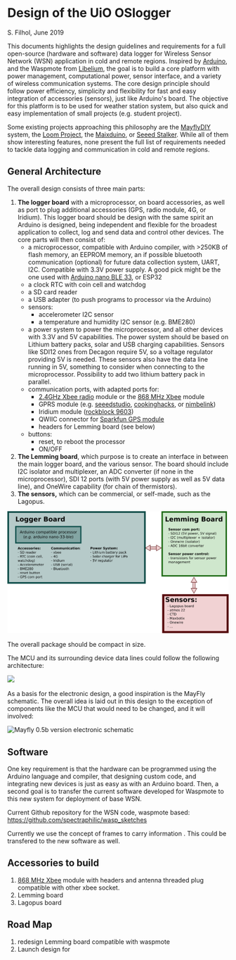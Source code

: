 # Design of the UiO OSlogger

S. Filhol, June 2019



This documents highlights the design guidelines and requirements for a full open-source (hardware and software) data logger for Wireless Sensor Network (WSN) application in cold and remote regions. Inspired by [Arduino](https://www.arduino.cc/), and the Waspmote from [Libelium](http://www.libelium.com/products/waspmote/), the goal is to build a core platform with power management, computational power, sensor interface, and a variety of wireless communication systems. The core design principle should follow power efficiency, simplicity and flexibility for fast and easy integration of accessories (sensors), just like Arduino's board. The objective for this platform is to be used for weather station system, but also quick and easy implementation of small projects (e.g. student project).

Some existing projects  approaching this philosophy are the [MayflyDIY](https://www.envirodiy.org/mayfly/) system, the [Loom Project](https://www.open-sensing.org/project-loom), the [Maixduino](https://www.seeedstudio.com/Sipeed-Maixduino-Kit-for-RISC-V-AI-IoT-p-4047.html), or [Seeed Stalker](https://www.seeedstudio.com/category/Arduino-c-1001/category/Arduino-Compatible-c-11/seeeduino-boards-c-987/Seeeduino-Stalker-V3-1-p-2686.html). While all of them show interesting features, none present the full list of requirements needed to tackle data logging and communication in cold and remote regions. 





## General Architecture

The overall design consists of three main parts: 

1. **The logger board** with a microprocessor, on board accessories, as well as port to plug additional accessories (GPS, radio module, 4G, or Iridium). This logger board should be design with the same spirit an Arduino is designed, being independent and flexible for the broadest application to collect, log and send data and control other devices. The core parts will then consist of:
   - a microprocessor, compatible with Arduino compiler, with >250KB of flash memory, an EEPROM memory, an if possible bluetooth communication (optional) for future data collection system, UART, I2C. Compatible with 3.3V power supply. A good pick might be the one used with [Arduino nano BLE 33](https://store.arduino.cc/nano-33-ble), or ESP32
   - a clock RTC with coin cell and watchdog
   - a SD card reader
   - a USB adapter (to push programs to processor via the Arduino)
   - sensors:
     -  accelerometer I2C sensor
     - a temperature and humidity I2C sensor (e.g. BME280)
   - a power system to power the microprocessor, and all other devices with 3.3V and 5V capabilities. The power system should be based on Lithium battery packs, solar and USB charging capabilities. Sensors like SDI12 ones from Decagon require 5V, so a voltage regulator providing 5V is needed. These sensors also have the data line running in 5V, something to consider when connecting to the microprocessor. Possibility to add two lithium battery pack in parallel.
   - communication ports, with adapted ports for:
     - [2.4GHz Xbee radio](https://www.digi.com/products/embedded-systems/rf-modules/2-4-ghz-modules/xbee-digimesh-2-4) module or the [868 MHz Xbee](https://www.digi.com/products/embedded-systems/rf-modules/sub-1-ghz-modules/digi-xbee-sx-868) module
     - GPRS module (e.g. [seeedstudio](https://www.seeedstudio.com/GPRS-Shield-V2-0-p-1379.html), [cookinghacks](https://www.cooking-hacks.com/gsm-gprs-waspmote-module), or [nimbelink](https://nimbelink.com/products/skywire-arduino-cellular-shield/))
     - Iridium module ([rockblock 9603](http://www.rock7mobile.com/products-rockblock-9603))
     - QWIIC connector for [Sparkfun GPS module](https://www.sparkfun.com/products/15210)
     - headers for Lemming board (see below)
   - buttons: 
     - reset, to reboot the processor
     - ON/OFF
2. **The Lemming board**, which purpose is to create an interface in between the main logger board, and the  various sensor. The board should include I2C isolator and multiplexer, an ADC converter (if none in the microprocessor), SDI 12 ports (with 5V power supply as well as 5V data line), and OneWire capability (for chain of thermistors).
3. **The sensors,** which can be commercial, or self-made, such as the Lagopus.

![](General_architecture.png)

The overall package should be compact in size.

The MCU and its surrounding device data lines could follow the following architecture:

![](/home/arcticsnow/github/wsn_hardware/OSlogger/design/MCU_devices_data_lines.png)



As a basis for the electronic design, a good inspiration is the MayFly schematic. The overall idea is laid out in this design to the exception of components like the MCU that would need to be changed, and it will involved:

![Mayfly 0.5b version electronic schematic](https://3qzcxr28gq9vutx8scdn91zq-wpengine.netdna-ssl.com/wp-content/uploads/mayfly_v0p5b_schematic.png)



## Software

One key requirement is that the hardware can be programmed using the Arduino language and compiler, that designing custom code, and integrating new devices is just as easy as with an Arduino board. Then, a second goal is to transfer the current software developed for Waspmote to this new system for deployment of base WSN.   

Current Github repository for the WSN code, waspmote based: https://github.com/spectraphilic/wasp_sketches

Currently we use the concept of frames to carry information . This could be transfered to the new software as well.



## Accessories to build

1.  [868 MHz Xbee](https://www.digi.com/products/embedded-systems/rf-modules/sub-1-ghz-modules/digi-xbee-sx-868) module with headers and antenna threaded plug compatible with other xbee socket.
2. Lemming board
3. Lagopus board



## Road Map

1. redesign Lemming board compatible with waspmote
2. Launch design for 